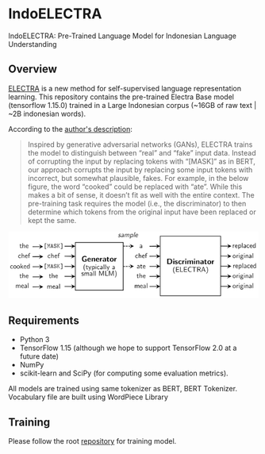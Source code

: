 # IndoELECTRA
IndoELECTRA: Pre-Trained Language Model for Indonesian Language Understanding

## Overview

[ELECTRA](https://openreview.net/pdf?id=r1xMH1BtvB) is a new method for self-supervised language representation learning. This repository contains the pre-trained Electra Base model (tensorflow 1.15.0) trained in a Large Indonesian corpus (~16GB of raw text | ~2B indonesian words). 

According to the [author's description](https://ai.googleblog.com/2020/03/more-efficient-nlp-model-pre-training.html):
> Inspired by generative adversarial networks (GANs), ELECTRA trains the model to distinguish between “real” and “fake” input data. Instead of corrupting the input by replacing tokens with “[MASK]” as in BERT, our approach corrupts the input by replacing some input tokens with incorrect, but somewhat plausible, fakes. For example, in the below figure, the word “cooked” could be replaced with “ate”. While this makes a bit of sense, it doesn’t fit as well with the entire context. The pre-training task requires the model (i.e., the discriminator) to then determine which tokens from the original input have been replaced or kept the same.

![electra idea](./electra.png)

## Requirements
* Python 3
* TensorFlow 1.15 (although we hope to support TensorFlow 2.0 at a future date)
* NumPy
* scikit-learn and SciPy (for computing some evaluation metrics).

All models are trained using same tokenizer as BERT, BERT Tokenizer. 
Vocabulary file are built using WordPiece Library


## Training

Please follow the root [repository](https://github.com/google-research/electra) for training model.
